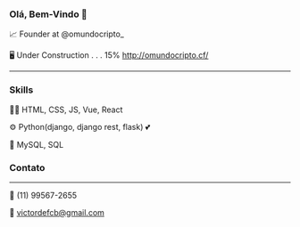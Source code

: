 
### Olá, Bem-Vindo 👋

📈 Founder at @omundocripto_

🖥️ Under Construction . . . 15%  http://omundocripto.cf/
__________________________________________

### Skills
👨‍💻 HTML, CSS, JS, Vue, React 

⚙️ Python(django, django rest, flask) 💕

💽 MySQL, SQL

### Contato
__________________________________________
📲 (11) 99567-2655

📩 victordefcb@gmail.com






